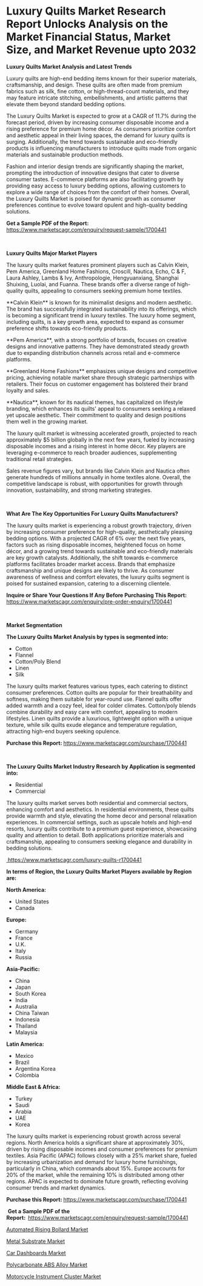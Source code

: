 <p><h1>Luxury Quilts Market Research Report Unlocks Analysis on the Market Financial Status, Market Size, and Market Revenue upto 2032</h1></p><p><strong>Luxury Quilts Market Analysis and Latest Trends</strong></p>
<p><p>Luxury quilts are high-end bedding items known for their superior materials, craftsmanship, and design. These quilts are often made from premium fabrics such as silk, fine cotton, or high-thread-count materials, and they may feature intricate stitching, embellishments, and artistic patterns that elevate them beyond standard bedding options.</p><p>The Luxury Quilts Market is expected to grow at a CAGR of 11.7% during the forecast period, driven by increasing consumer disposable income and a rising preference for premium home décor. As consumers prioritize comfort and aesthetic appeal in their living spaces, the demand for luxury quilts is surging. Additionally, the trend towards sustainable and eco-friendly products is influencing manufacturers to introduce quilts made from organic materials and sustainable production methods.</p><p>Fashion and interior design trends are significantly shaping the market, prompting the introduction of innovative designs that cater to diverse consumer tastes. E-commerce platforms are also facilitating growth by providing easy access to luxury bedding options, allowing customers to explore a wide range of choices from the comfort of their homes. Overall, the Luxury Quilts Market is poised for dynamic growth as consumer preferences continue to evolve toward opulent and high-quality bedding solutions.</p></p>
<p><strong>Get a Sample PDF of the Report:&nbsp;</strong> <a href="https://www.marketscagr.com/enquiry/request-sample/1700441?utm_campaign=2194&utm_medium=2&utm_source=Github&utm_content=ia&utm_term=27032025&utm_id=luxury-quilts">https://www.marketscagr.com/enquiry/request-sample/1700441</a></p>
<p>&nbsp;</p>
<p><strong>Luxury Quilts Major Market Players</strong></p>
<p><p>The luxury quilts market features prominent players such as Calvin Klein, Pem America, Greenland Home Fashions, Croscill, Nautica, Echo, C & F, Laura Ashley, Lambs & Ivy, Anthropologie, Hengyuanxiang, Shanghai Shuixing, Luolai, and Fuanna. These brands offer a diverse range of high-quality quilts, appealing to consumers seeking premium home textiles.</p><p>**Calvin Klein** is known for its minimalist designs and modern aesthetic. The brand has successfully integrated sustainability into its offerings, which is becoming a significant trend in luxury textiles. The luxury home segment, including quilts, is a key growth area, expected to expand as consumer preference shifts towards eco-friendly products.</p><p>**Pem America**, with a strong portfolio of brands, focuses on creative designs and innovative patterns. They have demonstrated steady growth due to expanding distribution channels across retail and e-commerce platforms. </p><p>**Greenland Home Fashions** emphasizes unique designs and competitive pricing, achieving notable market share through strategic partnerships with retailers. Their focus on customer engagement has bolstered their brand loyalty and sales.</p><p>**Nautica**, known for its nautical themes, has capitalized on lifestyle branding, which enhances its quilts' appeal to consumers seeking a relaxed yet upscale aesthetic. Their commitment to quality and design positions them well in the growing market.</p><p>The luxury quilt market is witnessing accelerated growth, projected to reach approximately $5 billion globally in the next few years, fueled by increasing disposable incomes and a rising interest in home décor. Key players are leveraging e-commerce to reach broader audiences, supplementing traditional retail strategies.</p><p>Sales revenue figures vary, but brands like Calvin Klein and Nautica often generate hundreds of millions annually in home textiles alone. Overall, the competitive landscape is robust, with opportunities for growth through innovation, sustainability, and strong marketing strategies.</p></p>
<p>&nbsp;</p>
<p><strong>What Are The Key Opportunities For Luxury Quilts Manufacturers?</strong></p>
<p><p>The luxury quilts market is experiencing a robust growth trajectory, driven by increasing consumer preference for high-quality, aesthetically pleasing bedding options. With a projected CAGR of 6% over the next five years, factors such as rising disposable incomes, heightened focus on home décor, and a growing trend towards sustainable and eco-friendly materials are key growth catalysts. Additionally, the shift towards e-commerce platforms facilitates broader market access. Brands that emphasize craftsmanship and unique designs are likely to thrive. As consumer awareness of wellness and comfort elevates, the luxury quilts segment is poised for sustained expansion, catering to a discerning clientele.</p></p>
<p><strong>Inquire or Share Your Questions If Any Before Purchasing This Report:</strong> <a href="https://www.marketscagr.com/enquiry/pre-order-enquiry/1700441?utm_campaign=2194&utm_medium=2&utm_source=Github&utm_content=ia&utm_term=27032025&utm_id=luxury-quilts">https://www.marketscagr.com/enquiry/pre-order-enquiry/1700441</a></p>
<p>&nbsp;</p>
<p><strong>Market Segmentation</strong></p>
<p><strong>The Luxury Quilts Market Analysis by types is segmented into:</strong></p>
<p><ul><li>Cotton</li><li>Flannel</li><li>Cotton/Poly Blend</li><li>Linen</li><li>Silk</li></ul></p>
<p><p>The luxury quilts market features various types, each catering to distinct consumer preferences. Cotton quilts are popular for their breathability and softness, making them suitable for year-round use. Flannel quilts offer added warmth and a cozy feel, ideal for colder climates. Cotton/poly blends combine durability and easy care with comfort, appealing to modern lifestyles. Linen quilts provide a luxurious, lightweight option with a unique texture, while silk quilts exude elegance and temperature regulation, attracting high-end buyers seeking opulence.</p></p>
<p><strong>Purchase this Report:&nbsp;</strong><a href="https://www.marketscagr.com/purchase/1700441?utm_campaign=2194&utm_medium=2&utm_source=Github&utm_content=ia&utm_term=27032025&utm_id=luxury-quilts">https://www.marketscagr.com/purchase/1700441</a></p>
<p>&nbsp;</p>
<p><strong>The Luxury Quilts Market Industry Research by Application is segmented into:</strong></p>
<p><ul><li>Residential</li><li>Commercial</li></ul></p>
<p><p>The luxury quilts market serves both residential and commercial sectors, enhancing comfort and aesthetics. In residential environments, these quilts provide warmth and style, elevating the home decor and personal relaxation experiences. In commercial settings, such as upscale hotels and high-end resorts, luxury quilts contribute to a premium guest experience, showcasing quality and attention to detail. Both applications prioritize materials and craftsmanship, appealing to consumers seeking elegance and durability in bedding solutions.</p></p>
<p><a href="https://www.marketscagr.com/luxury-quilts-r1700441?utm_campaign=2194&utm_medium=2&utm_source=Github&utm_content=ia&utm_term=27032025&utm_id=luxury-quilts">&nbsp;https://www.marketscagr.com/luxury-quilts-r1700441</a></p>
<p><strong>In terms of Region, the Luxury Quilts Market Players available by Region are:</strong></p>
<p>
    <p> <strong> North America: </strong>
        <ul>
            <li>United States</li>
            <li>Canada</li>
        </ul>
        </p> 
    <p> <strong> Europe: </strong>
        <ul>
            <li>Germany</li>
            <li>France</li>
            <li>U.K.</li>
            <li>Italy</li>
            <li>Russia</li>
        </ul>
        </p> 
    <p> <strong> Asia-Pacific: </strong>
        <ul>
            <li>China</li>
            <li>Japan</li>
            <li>South Korea</li>
            <li>India</li>
            <li>Australia</li>
            <li>China Taiwan</li>
            <li>Indonesia</li>
            <li>Thailand</li>
            <li>Malaysia</li>
        </ul>
        </p> 
    <p> <strong> Latin America: </strong>
        <ul>
            <li>Mexico</li>
            <li>Brazil</li>
            <li>Argentina Korea</li>
            <li>Colombia</li>
        </ul>
        </p> 
    <p> <strong> Middle East & Africa: </strong>
        <ul>
            <li>Turkey</li>
            <li>Saudi</li>
            <li>Arabia</li>
            <li>UAE</li>
            <li>Korea</li>
        </ul>
    </p>
    </p>
<p><p>The luxury quilts market is experiencing robust growth across several regions. North America holds a significant share at approximately 30%, driven by rising disposable incomes and consumer preferences for premium textiles. Asia Pacific (APAC) follows closely with a 25% market share, fueled by increasing urbanization and demand for luxury home furnishings, particularly in China, which commands about 15%. Europe accounts for 20% of the market, while the remaining 10% is distributed among other regions. APAC is expected to dominate future growth, reflecting evolving consumer trends and market dynamics.</p></p>
<p><strong>Purchase this Report: </strong><a href="https://www.marketscagr.com/purchase/1700441?utm_campaign=2194&utm_medium=2&utm_source=Github&utm_content=ia&utm_term=27032025&utm_id=luxury-quilts">https://www.marketscagr.com/purchase/1700441</a></p>
<p>&nbsp;<strong>Get a Sample PDF of the Report:&nbsp;&nbsp;</strong><a href="https://www.marketscagr.com/enquiry/request-sample/1700441?utm_campaign=2194&utm_medium=2&utm_source=Github&utm_content=ia&utm_term=27032025&utm_id=luxury-quilts">https://www.marketscagr.com/enquiry/request-sample/1700441</a></p>
<p><strong></strong></p>
<p><p><a href="https://github.com/calizlewin2f/Market-Research-Report-List-1/blob/main/automated-rising-bollard-market.md?utm_campaign=2194&utm_medium=2&utm_source=Github&utm_content=ia&utm_term=27032025&utm_id=luxury-quilts">Automated Rising Bollard Market</a></p><p><a href="https://github.com/ernierintzfu/Market-Research-Report-List-1/blob/main/metal-substrate-market.md?utm_campaign=2194&utm_medium=2&utm_source=Github&utm_content=ia&utm_term=27032025&utm_id=luxury-quilts">Metal Substrate Market</a></p><p><a href="https://github.com/kielbledeni0/Market-Research-Report-List-1/blob/main/car-dashboards-market.md?utm_campaign=2194&utm_medium=2&utm_source=Github&utm_content=ia&utm_term=27032025&utm_id=luxury-quilts">Car Dashboards Market</a></p><p><a href="https://github.com/grevecodeeol/Market-Research-Report-List-1/blob/main/polycarbonate-abs-alloy-market.md?utm_campaign=2194&utm_medium=2&utm_source=Github&utm_content=ia&utm_term=27032025&utm_id=luxury-quilts">Polycarbonate ABS Alloy Market</a></p><p><a href="https://github.com/smarzkathyb6/Market-Research-Report-List-1/blob/main/motorcycle-instrument-cluster-market.md?utm_campaign=2194&utm_medium=2&utm_source=Github&utm_content=ia&utm_term=27032025&utm_id=luxury-quilts">Motorcycle Instrument Cluster Market</a></p></p>